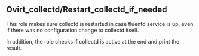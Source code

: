 ## Ovirt_collectd/Restart_collectd_if_needed

This role makes sure collectd is restarted in case fluentd service is up,
even if there was no configuration change to collectd itself.

In addition, the role checks if collectd is active at the end and print the result.

